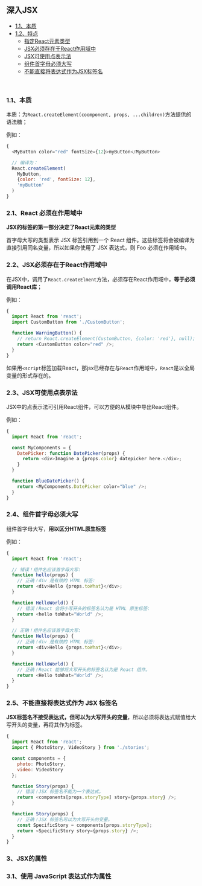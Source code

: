 ## 深入JSX

* [1.1、本质](#1)
* [1.2、特点](#2)
  - [指定React元素类型](#2_1)
  - [JSX必须存在于React作用域中](#2_2)
  - [JSX可使用点表示法](#2_3)
  - [组件首字母必须大写](#2_4)
  - [不能直接将表达式作为JSX标签名](#2_5)

<br />

### <div id="1">1.1、本质</div>
本质：为`React.createElement(coomponent, props, ...children)`方法提供的语法糖；

例如：
```js
{
  <MyButton color="red" fontSize={12}>myButton</MyButton>

  // 编译为：
  React.createElement(
    MyButton,
    {color: 'red', fontSize: 12},
    'myButton'
  )
}
```

### <div id="2_1">2.1、React 必须在作用域中</div>

**JSX的标签的第一部分决定了React元素的类型**

首字母大写的类型表示 JSX 标签引用到一个 React 组件。这些标签将会被编译为直接引用同名变量，所以如果你使用了 <Foo /> JSX 表达式，则 Foo 必须在作用域中。

### <div id="2_2">2.2、JSX必须存在于React作用域中</div>

在JSX中，调用了`React.createElment`方法，必须存在React作用域中，**等于必须调用React库**；

例如：
```js
{
  import React from 'react';
  import CustomButton from './CustomButton';

  function WarningButton() {
    // return React.createElement(CustomButton, {color: 'red'}, null);
    return <CustomButton color="red" />;
  }
}
```
如果用`<script`标签加载React，那jsx已经存在与`React`作用域中，`React`是以全局变量的形式存在的。

### <div id="2_3">2.3、JSX可使用点表示法</div>

JSX中的点表示法可引用React组件，可以方便的从模块中导出React组件。

例如：
```js
{
  import React from 'react';

  const MyComponents = {
    DatePicker: function DatePicker(props) {
      return <div>Imagine a {props.color} datepicker here.</div>;
    }
  }

  function BlueDatePicker() {
    return <MyComponents.DatePicker color="blue" />;
  }
}
```

### <div id="2_4">2.4、组件首字母必须大写</div>

组件首字母大写，**用以区分HTML原生标签**

例如：
```js
{
  import React from 'react';

  // 错误！组件名应该首字母大写:
  function hello(props) {
    // 正确！div 是有效的 HTML 标签:
    return <div>Hello {props.toWhat}</div>;
  }

  function HelloWorld() {
    // 错误！React 会将小写开头的标签名认为是 HTML 原生标签:
    return <hello toWhat="World" />;
  }

  // 正确！组件名应该首字母大写:
  function Hello(props) {
    // 正确！div 是有效的 HTML 标签:
    return <div>Hello {props.toWhat}</div>;
  }

  function HelloWorld() {
    // 正确！React 能够将大写开头的标签名认为是 React 组件。
    return <Hello toWhat="World" />;
  }
}
```

### <div id="2_5">2.5、不能直接将表达式作为 JSX 标签名</div>

**JSX标签名不接受表达式，但可以为大写开头的变量**，所以必须将表达式赋值给大写开头的变量，再将其作为标签。

```js
{
  import React from 'react';
  import { PhotoStory, VideoStory } from './stories';

  const components = {
    photo: PhotoStory,
    video: VideoStory
  };

  function Story(props) {
    // 错误！JSX 标签名不能为一个表达式。
    return <components[props.storyType] story={props.story} />;
  }

  function Story(props) {
    // 正确！JSX 标签名可以为大写开头的变量。
    const SpecificStory = components[props.storyType];
    return <SpecificStory story={props.story} />;
  }
}
```

### <div id="3">3、JSX的属性</div>


### <div id="3_1">3.1、使用 JavaScript 表达式作为属性</div>
